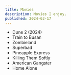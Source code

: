 ```yaml
---
title: Movies
description: Movies I enjoy.
published: 2024-03-17
---
```


- Dune 2 (2024)
- Train to Busan
- Zombieland
- Superbad
- Pineapple Express
- Killing Them Softly
- American Gangster
- Home Alone
